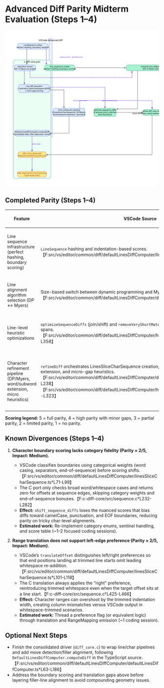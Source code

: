 # Advanced Diff Parity Midterm Evaluation (Steps 1–4)

![VSCode vs. c-diff-core parity pipeline](pipeline-parity-flowchart.svg)

## Completed Parity (Steps 1–4)

| Feature | VSCode Source | c-diff-core Source | Parity Score (1–5) | Notes |
| --- | --- | --- | --- | --- |
| Line sequence infrastructure (perfect hashing, boundary scoring) | `LineSequence` hashing and indentation-based scores.【F:src/vs/editor/common/diff/defaultLinesDiffComputer/lineSequence.ts†L10-L35】 | `line_sequence_create` and `line_seq_get_boundary_score` mirror hashing and indentation scoring, reusing a shared perfect hash map.【F:c-diff-core/src/sequence.c†L60-L174】 | 5 | Data model and hashing behavior match, enabling identical equality and boundary semantics.
| Line alignment algorithm selection (DP ↔ Myers) | Size-based switch between dynamic programming and Myers O(ND).【F:src/vs/editor/common/diff/defaultLinesDiffComputer/defaultLinesDiffComputer.ts†L63-L92】 | `compute_line_alignments` applies the same threshold and equality scoring callback before running the corresponding Myers variant.【F:c-diff-core/src/line_level.c†L83-L134】 | 5 | Produces the same line alignment candidates and timeout propagation.
| Line-level heuristic optimizations | `optimizeSequenceDiffs` (join/shift) and `removeVeryShortMatchingLinesBetweenDiffs` refine diff spans.【F:src/vs/editor/common/diff/defaultLinesDiffComputer/heuristicSequenceOptimizations.ts†L12-L358】 | `optimize_sequence_diffs`, `remove_short_matches`, and `remove_very_short_matching_lines_between_diffs` replicate joining, shifting, and micro-gap collapsing behavior.【F:c-diff-core/src/optimize.c†L1-L399】 | 5 | Heuristic structure, boundary scoring, and repeat-loop semantics align.
| Character refinement pipeline (DP/Myers, word/subword extension, micro heuristics) | `refineDiff` orchestrates LinesSliceCharSequence creation, DP/Myers selection, word/subword extension, and micro-gap heuristics.【F:src/vs/editor/common/diff/defaultLinesDiffComputer/defaultLinesDiffComputer.ts†L200-L238】【F:src/vs/editor/common/diff/defaultLinesDiffComputer/heuristicSequenceOptimizations.ts†L203-L323】 | `refine_diff_char_level` mirrors the same sequence creation, algorithm selection, word/subword extension, and micro-gap pruning stages.【F:c-diff-core/src/char_level.c†L640-L716】【F:c-diff-core/src/char_level.c†L240-L565】 | 4 | Stage ordering and heuristics are present; see divergence notes for boundary scoring subtleties.

**Scoring legend:** 5 = full parity, 4 = high parity with minor gaps, 3 = partial parity, 2 = limited parity, 1 = no parity.

## Known Divergences (Steps 1–4)

1. **Character boundary scoring lacks category fidelity (Parity ≈ 2/5, Impact: Medium).**
   * VSCode classifies boundaries using categorical weights (word casing, separators, end-of-sequence) before scoring shifts.【F:src/vs/editor/common/diff/defaultLinesDiffComputer/linesSliceCharSequence.ts†L71-L99】
   * The C port only checks broad word/whitespace cases and returns zero for offsets at sequence edges, skipping category weights and end-of-sequence bonuses.【F:c-diff-core/src/sequence.c†L232-L282】
   * **Effect:** `shift_sequence_diffs` loses the nuanced scores that bias diffs toward camelCase, punctuation, and EOF boundaries, reducing parity on tricky char-level alignments.
   * **Estimated work:** Re-implement category enums, sentinel handling, and score table (~1–2 focused coding sessions).

2. **Range translation does not support left-edge preference (Parity ≈ 2/5, Impact: Medium).**
   * VSCode’s `translateOffset` distinguishes left/right preferences so that end positions landing at trimmed line starts omit leading whitespace re-addition.【F:src/vs/editor/common/diff/defaultLinesDiffComputer/linesSliceCharSequence.ts†L101-L118】
   * The C translation always applies the “right” preference, reintroducing trimmed whitespace even when the target offset sits at a line start.【F:c-diff-core/src/sequence.c†L425-L466】
   * **Effect:** Character ranges can overshoot by the trimmed indentation width, creating column mismatches versus VSCode output in whitespace-trimmed scenarios.
   * **Estimated work:** Thread a preference flag (or equivalent logic) through translation and RangeMapping emission (~1 coding session).

## Optional Next Steps

* Finish the consolidated driver (`diff_core.c`) to wrap line/char pipelines and add move detection/filler alignment, following `DefaultLinesDiffComputer.computeDiff` in the TypeScript source.【F:src/vs/editor/common/diff/defaultLinesDiffComputer/defaultLinesDiffComputer.ts†L63-L186】
* Address the boundary scoring and translation gaps above before layering filler-line alignment to avoid compounding geometry issues.

